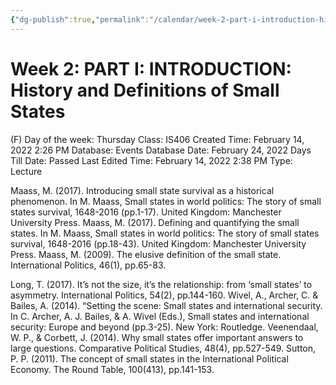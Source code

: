 ```yaml
---
{"dg-publish":true,"permalink":"/calendar/week-2-part-i-introduction-history-and-definitions-of-small-states/"}
---
```


# Week 2: PART I: INTRODUCTION: History and Definitions of Small States

(F) Day of the week: Thursday
Class: IS406
Created Time: February 14, 2022 2:26 PM
Database: Events Database
Date: February 24, 2022
Days Till Date: Passed
Last Edited Time: February 14, 2022 2:38 PM
Type: Lecture

Maass, M. (2017). Introducing small state survival as a historical phenomenon. In M. Maass, Small
states in world politics: The story of small states survival, 1648-2016 (pp.1-17). United
Kingdom: Manchester University Press.
Maass, M. (2017). Defining and quantifying the small states. In M. Maass, Small states in world
politics: The story of small states survival, 1648-2016 (pp.18-43). United Kingdom:
Manchester University Press.
Maass, M. (2009). The elusive definition of the small state. International Politics, 46(1), pp.65-83.

Long, T. (2017). It’s not the size, it’s the relationship: from ‘small states’ to asymmetry. International
Politics, 54(2), pp.144-160.
Wivel, A., Archer, C. & Bailes, A. (2014). “Setting the scene: Small states and international security.
In C. Archer, A. J. Bailes, & A. Wivel (Eds.), Small states and international security: Europe
and beyond (pp.3-25). New York: Routledge.
Veenendaal, W. P., & Corbett, J. (2014). Why small states offer important answers to large questions.
Comparative Political Studies, 48(4), pp.527-549.
Sutton, P. P. (2011). The concept of small states in the International Political Economy. The Round
Table, 100(413), pp.141-153.